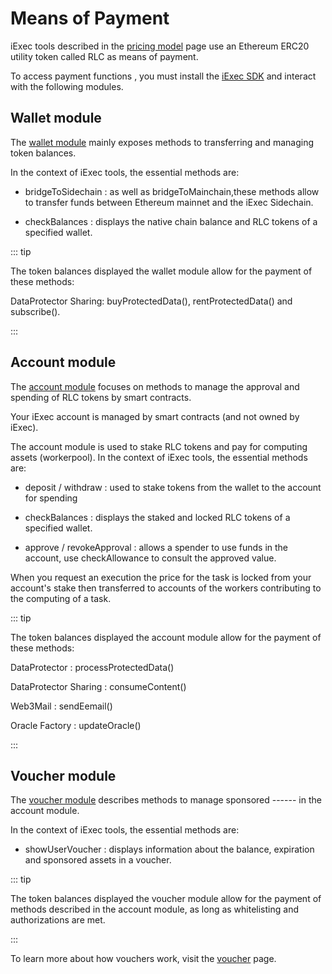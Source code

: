 # Means of Payment

iExec tools described in the [pricing model](pricingModel.md) page use an
Ethereum ERC20 utility token called RLC as means of payment.

To access payment functions , you must install the
[iExec SDK](https://www.npmjs.com/package/iexec) and interact with the following
modules.

## Wallet module

The
[wallet module](https://github.com/iExecBlockchainComputing/iexec-sdk/blob/master/docs/classes/IExecWalletModule.md)
mainly exposes methods to transferring and managing token balances.

In the context of iExec tools, the essential methods are:

- bridgeToSidechain : as well as bridgeToMainchain,these methods allow to
  transfer funds between Ethereum mainnet and the iExec Sidechain.

- checkBalances : displays the native chain balance and RLC tokens of a
  specified wallet.

::: tip

The token balances displayed the wallet module allow for the payment of these
methods:

DataProtector Sharing: buyProtectedData(), rentProtectedData() and subscribe().

:::

## Account module

The
[account module](https://github.com/iExecBlockchainComputing/iexec-sdk/blob/master/docs/classes/IExecAccountModule.md)
focuses on methods to manage the approval and spending of RLC tokens by smart
contracts.

Your iExec account is managed by smart contracts (and not owned by iExec).

The account module is used to stake RLC tokens and pay for computing assets
(workerpool). In the context of iExec tools, the essential methods are:

- deposit / withdraw : used to stake tokens from the wallet to the account for
  spending

- checkBalances : displays the staked and locked RLC tokens of a specified
  wallet.

- approve / revokeApproval : allows a spender to use funds in the account, use
  checkAllowance to consult the approved value.

When you request an execution the price for the task is locked from your
account's stake then transferred to accounts of the workers contributing to the
computing of a task.

::: tip

The token balances displayed the account module allow for the payment of these
methods:

DataProtector : processProtectedData()

DataProtector Sharing : consumeContent()

Web3Mail : sendEemail()

Oracle Factory : updateOracle()

:::

## Voucher module

The
[voucher module](https://github.com/iExecBlockchainComputing/iexec-sdk/blob/master/docs/classes/IExecVoucherModule.md)
describes methods to manage sponsored ------ in the account module.

In the context of iExec tools, the essential methods are:

- showUserVoucher : displays information about the balance, expiration and
  sponsored assets in a voucher.

::: tip

The token balances displayed the voucher module allow for the payment of methods
described in the account module, as long as whitelisting and authorizations are
met.

:::

To learn more about how vouchers work, visit the [voucher](.voucher.md) page.

